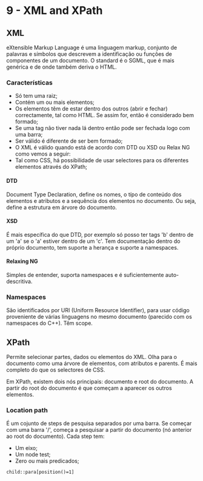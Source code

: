 # 9 - XML and XPath

## XML

eXtensible Markup Language é uma linguagem markup, conjunto de palavras e símbolos que descrevem a identificação ou funções de componentes de um documento. O standard é o SGML, que é mais genérica e de onde também deriva o HTML.

### Características

- Só tem uma raiz;
- Contém um ou mais elementos;
- Os elementos têm de estar dentro dos outros (abrir e fechar) correctamente, tal como HTML. Se assim for, então é considerado bem formado;
- Se uma tag não tiver nada lá dentro então pode ser fechada logo com uma barra;
- Ser válido é diferente de ser bem formado;
- O XML é válido quando está de acordo com DTD ou XSD ou Relax NG como vemos a seguir:
- Tal como CSS, há possibilidade de usar selectores para os diferentes elementos através do XPath;

#### DTD

Document Type Declaration, define os nomes, o típo de conteúdo dos elementos e atributos e a sequência dos elementos no documento. Ou seja, define a estrutura em árvore do documento. 

#### XSD

É mais específica do que DTD, por exemplo só posso ter tags 'b' dentro de um 'a' se o 'a' estiver dentro de um 'c'. Tem documentação dentro do próprio documento, tem suporte a herança e suporte a namespaces. 

#### Relaxing NG

Simples de entender, suporta namespaces e é suficientemente auto-descritiva. 

### Namespaces

São identificados por URI (Uniform Resource Identifier), para usar código proveniente de várias linguagens no mesmo documento (parecido com os namespaces do C++). Têm scope.

## XPath

Permite selecionar partes, dados ou elementos do XML. Olha para o documento como uma árvore de elementos, com atributos e parents. É mais completo do que os selectores de CSS.

Em XPath, existem dois nós principais: documento e root do documento. A partir do root do documento é que começam a aparecer os outros elementos.

### Location path

É um cojunto de steps de pesquisa separados por uma barra. Se começar com uma barra '/', começa a pesquisar a partir do documento (nó anterior ao root do documento). Cada step tem:

- Um eixo;
- Um node test;
- Zero ou mais predicados;

```XPath
child::para[position()=1]
```

